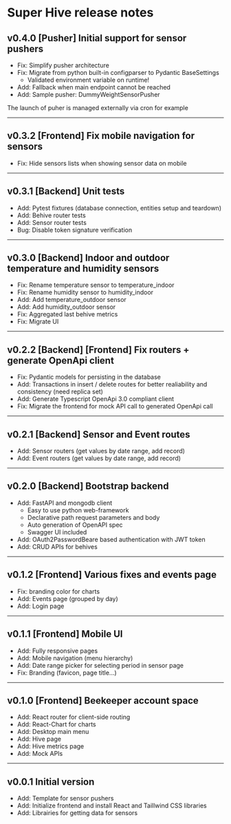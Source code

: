 # Super Hive release notes

## v0.4.0 [Pusher] Initial support for sensor pushers

- Fix: Simplify pusher architecture
- Fix: Migrate from python built-in configparser to Pydantic BaseSettings
  - Validated environment variable on runtime!
- Add: Fallback when main endpoint cannot be reached
- Add: Sample pusher: DummyWeightSensorPusher

The launch of puher is managed externally via cron for example

---

## v0.3.2 [Frontend] Fix mobile navigation for sensors

- Fix: Hide sensors lists when showing sensor data on mobile

---

## v0.3.1 [Backend] Unit tests

- Add: Pytest fixtures (database connection, entities setup and teardown)
- Add: Behive router tests
- Add: Sensor router tests
- Bug: Disable token signature verification

---

## v0.3.0 [Backend] Indoor and outdoor temperature and humidity sensors

- Fix: Rename temperature sensor to temperature_indoor
- Fix: Rename humidity sensor to humidity_indoor
- Add: Add temperature_outdoor sensor
- Add: Add humidity_outdoor sensor
- Fix: Aggregated last behive metrics
- Fix: Migrate UI

---

## v0.2.2 [Backend] [Frontend] Fix routers + generate OpenApi client

- Fix: Pydantic models for persisting in the database
- Add: Transactions in insert / delete routes for better realiability and consistency (need replica set)
- Add: Generate Typescript OpenApi 3.0 compliant client
- Fix: Migrate the frontend for mock API call to generated OpenApi call

---

## v0.2.1 [Backend] Sensor and Event routes

- Add: Sensor routers (get values by date range, add record)
- Add: Event routers (get values by date range, add record)

---

## v0.2.0 [Backend] Bootstrap backend

- Add: FastAPI and mongodb client
  - Easy to use python web-framework
  - Declarative path request parameters and body
  - Auto generation of OpenAPI spec
  - Swagger UI included
- Add: OAuth2PasswordBeare based authentication with JWT token
- Add: CRUD APIs for behives

---

## v0.1.2 [Frontend] Various fixes and events page

- Fix: branding color for charts
- Add: Events page (grouped by day)
- Add: Login page

---

## v0.1.1 [Frontend] Mobile UI

- Add: Fully responsive pages
- Add: Mobile navigation (menu hierarchy)
- Add: Date range picker for selecting period in sensor page
- Fix: Branding (favicon, page title...)

---

## v0.1.0 [Frontend] Beekeeper account space

- Add: React router for client-side routing
- Add: React-Chart for charts
- Add: Desktop main menu
- Add: Hive page
- Add: Hive metrics page
- Add: Mock APIs

---

## v0.0.1 Initial version

- Add: Template for sensor pushers
- Add: Initialize frontend and install React and Taillwind CSS libraries
- Add: Librairies for getting data for sensors
